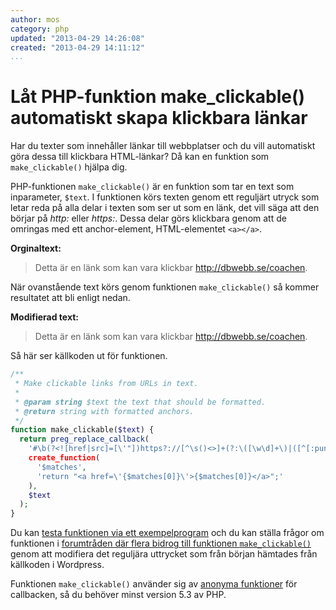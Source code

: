 ```yaml
---
author: mos
category: php
updated: "2013-04-29 14:26:08"
created: "2013-04-29 14:11:12"
...
```

Låt PHP-funktion make_clickable() automatiskt skapa klickbara länkar
==================================

Har du texter som innehåller länkar till webbplatser och du vill automatiskt göra dessa till klickbara HTML-länkar? Då kan en funktion som `make_clickable()` hjälpa dig.

<!--more-->

PHP-funktionen `make_clickable()` är en funktion som tar en text som inparameter, `$text`. I funktionen körs texten genom ett reguljärt utryck som letar reda på alla delar i texten som ser ut som en länk, det vill säga att den börjar på *http:* eller *https:*. Dessa delar görs klickbara genom att de omringas med ett anchor-element, HTML-elementet `<a></a>`.

**Orginaltext:**

> Detta är en länk som kan vara klickbar http://dbwebb.se/coachen.

När ovanstående text körs genom funktionen `make_clickable()` så kommer resultatet att bli enligt nedan.

**Modifierad text:**

> Detta är en länk som kan vara klickbar <a href='http://dbwebb.se/coachen'>http://dbwebb.se/coachen</a>.

Så här ser källkoden ut för funktionen. 

```php
/**
 * Make clickable links from URLs in text.
 *
 * @param string $text the text that should be formatted.
 * @return string with formatted anchors.
 */
function make_clickable($text) {
  return preg_replace_callback(
    '#\b(?<![href|src]=[\'"])https?://[^\s()<>]+(?:\([\w\d]+\)|([^[:punct:]\s]|/))#',
    create_function(
      '$matches',
      'return "<a href=\'{$matches[0]}\'>{$matches[0]}</a>";'
    ),
    $text
  );
}
```

Du kan [testa funktionen via ett exempelprogram](kod-exempel/function_to_make_links_clickable/) och du kan ställa frågor om funktionen i  [forumtråden där flera bidrog till funktionen `make_clickable()`](t/254) genom att modifiera det reguljära uttrycket som från början hämtades från källkoden i Wordpress.

Funktionen `make_clickable()` använder sig av [anonyma funktioner](http://php.net/manual/en/functions.anonymous.php) för callbacken, så du behöver minst version 5.3 av PHP.
